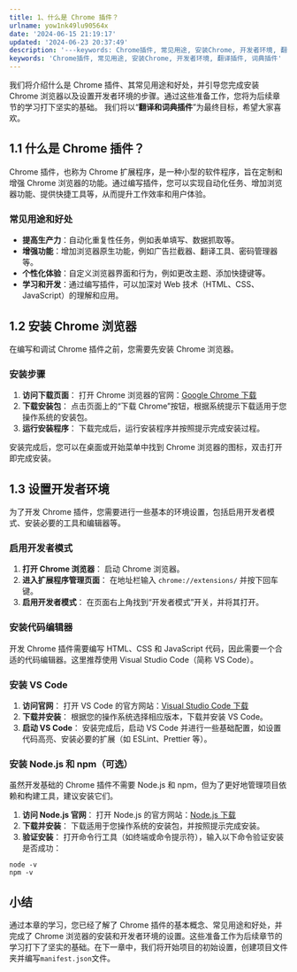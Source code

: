 ```yaml
---
title: 1、什么是 Chrome 插件？
urlname: yow1nk49lu90564x
date: '2024-06-15 21:19:17'
updated: '2024-06-23 20:37:49'
description: '---keywords: Chrome插件, 常见用途, 安装Chrome, 开发者环境, 翻译插件, 词典插件---我们将介绍什么是 Chrome 插件、其常见用途和好处，并引导您完成安装 Chrome 浏览器以及设置开发者环境的步骤。通过这些准备工作，您将为后续章节的学习打下坚实的基础。我...'
keywords: 'Chrome插件, 常见用途, 安装Chrome, 开发者环境, 翻译插件, 词典插件'
---
```

我们将介绍什么是 Chrome 插件、其常见用途和好处，并引导您完成安装 Chrome 浏览器以及设置开发者环境的步骤。通过这些准备工作，您将为后续章节的学习打下坚实的基础。
我们将以“**翻译和词典插件**”为最终目标，希望大家喜欢。

## 1.1 什么是 Chrome 插件？

Chrome 插件，也称为 Chrome 扩展程序，是一种小型的软件程序，旨在定制和增强 Chrome 浏览器的功能。通过编写插件，您可以实现自动化任务、增加浏览器功能、提供快捷工具等，从而提升工作效率和用户体验。

### 常见用途和好处

- **提高生产力**：自动化重复性任务，例如表单填写、数据抓取等。
- **增强功能**：增加浏览器原生功能，例如广告拦截器、翻译工具、密码管理器等。
- **个性化体验**：自定义浏览器界面和行为，例如更改主题、添加快捷键等。
- **学习和开发**：通过编写插件，可以加深对 Web 技术（HTML、CSS、JavaScript）的理解和应用。

## 1.2 安装 Chrome 浏览器

在编写和调试 Chrome 插件之前，您需要先安装 Chrome 浏览器。

### 安装步骤

1.  **访问下载页面**：
打开 Chrome 浏览器的官网：[Google Chrome 下载](https://www.google.com/chrome/) 
2.  **下载安装包**：
点击页面上的“下载 Chrome”按钮，根据系统提示下载适用于您操作系统的安装包。 
3.  **运行安装程序**：
下载完成后，运行安装程序并按照提示完成安装过程。 

安装完成后，您可以在桌面或开始菜单中找到 Chrome 浏览器的图标，双击打开即完成安装。

## 1.3 设置开发者环境

为了开发 Chrome 插件，您需要进行一些基本的环境设置，包括启用开发者模式、安装必要的工具和编辑器等。

### 启用开发者模式

1.  **打开 Chrome 浏览器**：
启动 Chrome 浏览器。 
2.  **进入扩展程序管理页面**：
在地址栏输入 `chrome://extensions/` 并按下回车键。 
3.  **启用开发者模式**：
在页面右上角找到“开发者模式”开关，并将其打开。 

### 安装代码编辑器

开发 Chrome 插件需要编写 HTML、CSS 和 JavaScript 代码，因此需要一个合适的代码编辑器。这里推荐使用 Visual Studio Code（简称 VS Code）。

### 安装 VS Code

1.  **访问官网**：
打开 VS Code 的官方网站：[Visual Studio Code 下载](https://code.visualstudio.com/) 
2.  **下载并安装**：
根据您的操作系统选择相应版本，下载并安装 VS Code。 
3.  **启动 VS Code**：
安装完成后，启动 VS Code 并进行一些基础配置，如设置代码高亮、安装必要的扩展（如 ESLint、Prettier 等）。 

### 安装 Node.js 和 npm（可选）

虽然开发基础的 Chrome 插件不需要 Node.js 和 npm，但为了更好地管理项目依赖和构建工具，建议安装它们。

1.  **访问 Node.js 官网**：
打开 Node.js 的官方网站：[Node.js 下载](https://nodejs.org/) 
2.  **下载并安装**：
下载适用于您操作系统的安装包，并按照提示完成安装。 
3.  **验证安装**：
打开命令行工具（如终端或命令提示符），输入以下命令验证安装是否成功： 
```shell
node -v
npm -v
```
 

## 小结
通过本章的学习，您已经了解了 Chrome 插件的基本概念、常见用途和好处，并完成了 Chrome 浏览器的安装和开发者环境的设置。这些准备工作为后续章节的学习打下了坚实的基础。在下一章中，我们将开始项目的初始设置，创建项目文件夹并编写`manifest.json`文件。

